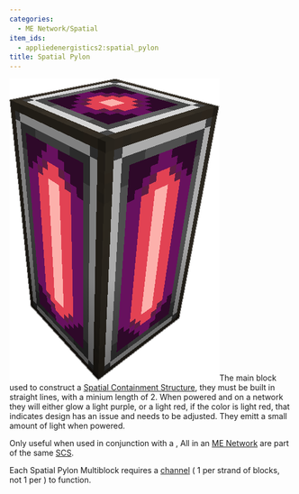 ```yaml
---
categories:
  - ME Network/Spatial
item_ids:
  - appliedenergistics2:spatial_pylon
title: Spatial Pylon
---
```


![A Picture of a Spatial Pylon.](../../../../public/assets/large/spatial_pylon.png)The main
block used to construct a [Spatial Containment Structure](spatial-containment-structure.md),
they must be built in straight lines, with
a minium length of 2. When powered and on a network they will either glow a
light purple, or a light red, if the color is light red, that indicates design
has an issue and needs to be adjusted. They emitt a small amount of light when
powered.

Only useful when used in conjunction with a <ItemLink
id="appliedenergistics2:spatial_io_port"/>, All <ItemLink
id="appliedenergistics2:spatial_pylon"/> in an [ME Network](../../me-network.md) are part of the
same [SCS](spatial-containment-structure.md).

Each Spatial Pylon Multiblock requires a [channel](../channels.md) ( 1
per strand of blocks, not 1 per <ItemLink
id="appliedenergistics2:spatial_pylon"/> ) to function.

<RecipeFor id="appliedenergistics2:spatial_pylon" />
